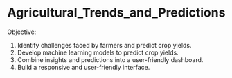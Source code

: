 # Agricultural_Trends_and_Predictions

Objective:

1. Identify challenges faced by farmers and predict crop yields.
2. Develop machine learning models to predict crop yields.
3. Combine insights and predictions into a user-friendly dashboard.
4. Build a responsive and user-friendly interface.
